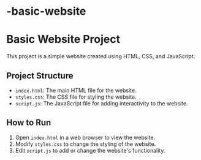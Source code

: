 # -basic-website
# Basic Website Project

This project is a simple website created using HTML, CSS, and JavaScript.

## Project Structure

- `index.html`: The main HTML file for the website.
- `styles.css`: The CSS file for styling the website.
- `script.js`: The JavaScript file for adding interactivity to the website.

## How to Run

1. Open `index.html` in a web browser to view the website.
2. Modify `styles.css` to change the styling of the website.
3. Edit `script.js` to add or change the website's functionality.
